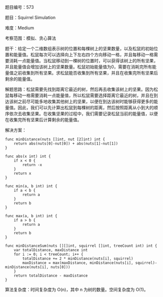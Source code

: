 题目编号：573

题目：Squirrel Simulation

难度：Medium

考察范围：模拟、贪心算法

题干：给定一个二维数组表示树的位置和每棵树上的坚果数量，以及松鼠的初始位置和能量值。松鼠每次可以选择向上下左右四个方向移动一格，并且每移动一格需要消耗一点能量值。当松鼠移动到一棵树的位置时，可以获得该树上的所有坚果，并且能量值会增加该树上的坚果数量。松鼠初始能量值为0，需要在消耗完所有能量值之前收集到所有坚果。求松鼠能否收集到所有坚果，并且在收集完所有坚果后剩余的能量值。

解题思路：松鼠需要先找到距离它最近的树，然后再去收集该树上的坚果。因为松鼠每移动一格需要消耗一点能量值，所以松鼠需要选择距离它最近的树，并且在到达该树之前尽可能多地收集其他树上的坚果，以便在到达该树时能够获得更多的能量值。因此，我们可以先计算出松鼠到每棵树的距离，然后按照距离从小到大的顺序依次去收集坚果。在收集坚果的过程中，我们需要记录松鼠当前的能量值，以便在收集完所有坚果后计算剩余的能量值。

解决方案：

```
func minDistance(nuts []int, nut [2]int) int {
    return abs(nuts[0]-nut[0]) + abs(nuts[1]-nut[1])
}

func abs(x int) int {
    if x < 0 {
        return -x
    }
    return x
}

func min(a, b int) int {
    if a < b {
        return a
    }
    return b
}

func max(a, b int) int {
    if a > b {
        return a
    }
    return b
}

func minDistanceSum(nuts [][]int, squirrel []int, treeCount int) int {
    var totalDistance, maxDistance int
    for i := 0; i < treeCount; i++ {
        totalDistance += 2 * minDistance(nuts[i], squirrel)
        maxDistance = max(maxDistance, minDistance(nuts[i], squirrel)-minDistance(nuts[i], nuts[0]))
    }
    return totalDistance - maxDistance
}
```

算法复杂度：时间复杂度为 O(n)，其中 n 为树的数量。空间复杂度为 O(1)。